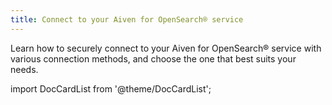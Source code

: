 ```yaml
---
title: Connect to your Aiven for OpenSearch® service
---
```


Learn how to securely connect to your Aiven for OpenSearch® service with
various connection methods, and choose the one that best suits your
needs.

import DocCardList from '@theme/DocCardList';

<DocCardList />
